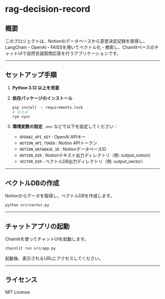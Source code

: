 # rag-decision-record

## 概要

このプロジェクトは、Notionのデータベースから意思決定記録を取得し、LangChain・OpenAI・FAISSを用いてベクトル化・検索し、ChainlitベースのチャットUIで自然言語質問応答を行うアプリケーションです。

---

## セットアップ手順

1. **Python 3.12 以上を用意**
2. **依存パッケージのインストール**

   ```sh
   pip install -r requirements.lock
   # または
   rye sync
   ```

3. **環境変数の設定**
   `.env` などで以下を設定してください：
   - `OPENAI_API_KEY` : OpenAI APIキー
   - `NOTION_API_TOKEN` : Notion APIトークン
   - `NOTION_DATABASE_ID` : NotionデータベースID
   - `NOTION_DIR` : Notionテキスト出力ディレクトリ（例: output_notion）
   - `VECTOR_DIR` : ベクトルDB出力ディレクトリ（例: output_vector）

---

## ベクトルDBの作成

Notionからデータを取得し、ベクトルDBを作成します。

```sh
python src/vector.py
```

---

## チャットアプリの起動

Chainlitを使ってチャットUIを起動します。

```sh
chainlit run src/app.py
```

起動後、表示されるURLにアクセスしてください。

---

## ライセンス

MIT License
